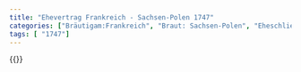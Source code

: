 ```yaml
---
title: "Ehevertrag Frankreich - Sachsen-Polen 1747"
categories: ["Bräutigam:Frankreich", "Braut: Sachsen-Polen", "Eheschließung vollzogen?:Ja", "verschiedenkonfessionelle Ehe?:Nein", "Dynastie Bräutigam:Bourbon (Frankreich)", "Akteur Bräutigam:Bourbon (Frankreich)", "Akteur Braut:Wettin (Albertiner)", "Textbezug?:nein", "Ständisch?:nein", "Ratifikation?:ja", "Sonstiges?:ja", "Bräutigam:Frankreich", "Braut: Sachsen-Polen"]
tags: [ "1747"]
---
```

<!--more-->
{{<v7>}}